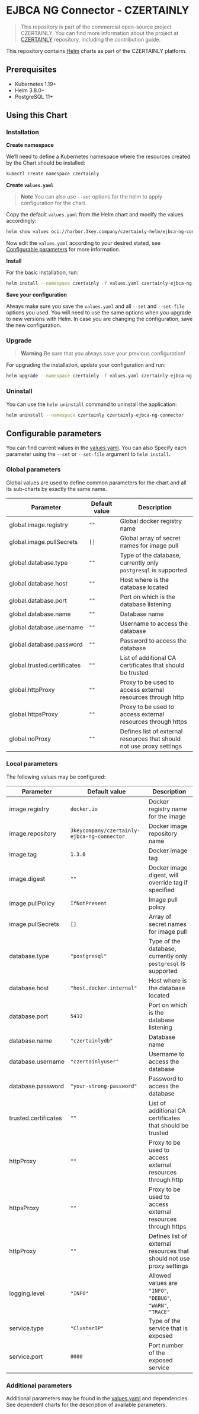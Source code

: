 # EJBCA NG Connector - CZERTAINLY

> This repository is part of the commercial open-source project CZERTAINLY. You can find more information about the project at [CZERTAINLY](https://github.com/3KeyCompany/CZERTAINLY) repository, including the contribution guide.

This repository contains [Helm](https://helm.sh/) charts as part of the CZERTAINLY platform.

## Prerequisites
- Kubernetes 1.19+
- Helm 3.8.0+
- PostgreSQL 11+

## Using this Chart

### Installation

**Create namespace**

We’ll need to define a Kubernetes namespace where the resources created by the Chart should be installed:
```bash
kubectl create namespace czertainly
```

**Create `values.yaml`**

> **Note**
> You can also use `--set` options for the helm to apply configuration for the chart.

Copy the default `values.yaml` from the Helm chart and modify the values accordingly:
```bash
helm show values oci://harbor.3key.company/czertainly-helm/ejbca-ng-connector > values.yaml
```
Now edit the `values.yaml` according to your desired stated, see [Configurable parameters](#configurable-parameters) for more information.

**Install**

For the basic installation, run:
```bash
helm install --namespace czertainly -f values.yaml czertainly-ejbca-ng-connector oci://harbor.3key.company/czertainly-helm/ejbca-ng-connector
```

**Save your configuration**

Always make sure you save the `values.yaml` and all `--set` and `--set-file` options you used. You will need to use the same options when you upgrade to new versions with Helm. In case you are changing the configuration, save the new configuration.

### Upgrade

> **Warning**
> Be sure that you always save your previous configuration!

For upgrading the installation, update your configuration and run:
```bash
helm upgrade --namespace czertainly -f values.yaml czertainly-ejbca-ng-connector oci://harbor.3key.company/czertainly-helm/ejbca-ng-connector
```

### Uninstall

You can use the `helm uninstall` command to uninstall the application:
```bash
helm uninstall --namespace czertainly czertainly-ejbca-ng-connector
```

## Configurable parameters

You can find current values in the [values.yaml](values.yaml).
You can also Specify each parameter using the `--set` or `--set-file` argument to `helm install`.

### Global parameters

Global values are used to define common parameters for the chart and all its sub-charts by exactly the same name.

| Parameter                   | Default value | Description                                                           |
|-----------------------------|---------------|-----------------------------------------------------------------------|
| global.image.registry       | `""`          | Global docker registry name                                           |
| global.image.pullSecrets    | `[]`          | Global array of secret names for image pull                           |
| global.database.type        | `""`          | Type of the database, currently only `postgresql` is supported        |
| global.database.host        | `""`          | Host where is the database located                                    |
| global.database.port        | `""`          | Port on which is the database listening                               |
| global.database.name        | `""`          | Database name                                                         |
| global.database.username    | `""`          | Username to access the database                                       |
| global.database.password    | `""`          | Password to access the database                                       |
| global.trusted.certificates | `""`          | List of additional CA certificates that should be trusted             |
| global.httpProxy            | `""`          | Proxy to be used to access external resources through http            |
| global.httpsProxy           | `""`          | Proxy to be used to access external resources through https           |
| global.noProxy              | `""`          | Defines list of external resources that should not use proxy settings |

### Local parameters

The following values may be configured:

| Parameter            | Default value                               | Description                                                           |
|----------------------|---------------------------------------------|-----------------------------------------------------------------------|
| image.registry       | `docker.io`                                 | Docker registry name for the image                                    |
| image.repository     | `3keycompany/czertainly-ejbca-ng-connector` | Docker image repository name                                          |
| image.tag            | `1.3.0`                                     | Docker image tag                                                      |
| image.digest         | `""`                                        | Docker image digest, will override tag if specified                   |
| image.pullPolicy     | `IfNotPresent`                              | Image pull policy                                                     |
| image.pullSecrets    | `[]`                                        | Array of secret names for image pull                                  |
| database.type        | `"postgresql"`                              | Type of the database, currently only `postgresql` is supported        |
| database.host        | `"host.docker.internal"`                    | Host where is the database located                                    |
| database.port        | `5432`                                      | Port on which is the database listening                               |
| database.name        | `"czertainlydb"`                            | Database name                                                         |
| database.username    | `"czertainlyuser"`                          | Username to access the database                                       |
| database.password    | `"your-strong-password"`                    | Password to access the database                                       |
| trusted.certificates | `""`                                        | List of additional CA certificates that should be trusted             |
| httpProxy            | `""`                                        | Proxy to be used to access external resources through http            |
| httpsProxy           | `""`                                        | Proxy to be used to access external resources through https           |
| httpProxy            | `""`                                        | Defines list of external resources that should not use proxy settings |
| logging.level        | `"INFO"`                                    | Allowed values are `"INFO"`, `"DEBUG"`, `"WARN"`, `"TRACE"`           |
| service.type         | `"ClusterIP"`                               | Type of the service that is exposed                                   |
| service.port         | `8080`                                      | Port number of the exposed service                                    |

### Additional parameters

Additional parameters may be found in the [values.yaml](values.yaml) and dependencies.
See dependent charts for the description of available parameters.
